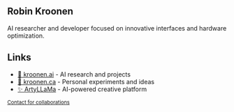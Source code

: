 ## Robin Kroonen

AI researcher and developer focused on innovative interfaces and hardware optimization.

## Links

- [🦾 kroonen.ai](https://www.kroonen.ai) - AI research and projects
- [👾 kroonen.ca](https://www.kroonen.ca) - Personal experiments and ideas
- [✨ ArtyLLaMa](https://github.com/yourusername/artyllama) - AI-powered creative platform
  
<sup> [Contact for collaborations](mailto:robin@kroonen.ai) </sup>
